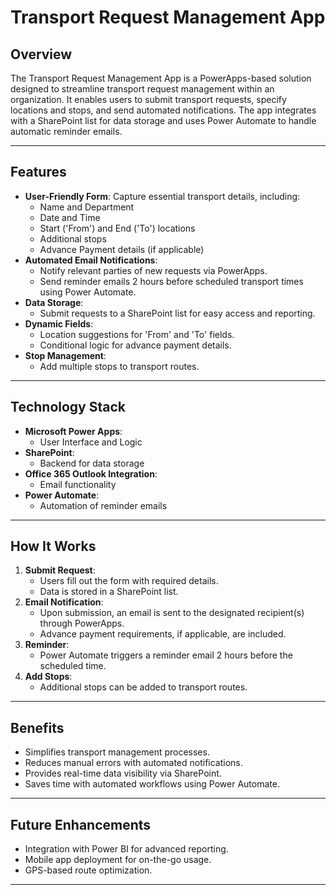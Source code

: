 # Transport Request Management App

## Overview
The Transport Request Management App is a PowerApps-based solution designed to streamline transport request management within an organization. It enables users to submit transport requests, specify locations and stops, and send automated notifications. The app integrates with a SharePoint list for data storage and uses Power Automate to handle automatic reminder emails.

---

## Features
- **User-Friendly Form**: Capture essential transport details, including:
  - Name and Department
  - Date and Time
  - Start ('From') and End ('To') locations
  - Additional stops
  - Advance Payment details (if applicable)
- **Automated Email Notifications**:
  - Notify relevant parties of new requests via PowerApps.
  - Send reminder emails 2 hours before scheduled transport times using Power Automate.
- **Data Storage**:
  - Submit requests to a SharePoint list for easy access and reporting.
- **Dynamic Fields**:
  - Location suggestions for 'From' and 'To' fields.
  - Conditional logic for advance payment details.
- **Stop Management**:
  - Add multiple stops to transport routes.

---

## Technology Stack
- **Microsoft Power Apps**:
  - User Interface and Logic
- **SharePoint**:
  - Backend for data storage
- **Office 365 Outlook Integration**:
  - Email functionality
- **Power Automate**:
  - Automation of reminder emails

---

## How It Works
1. **Submit Request**:
   - Users fill out the form with required details.
   - Data is stored in a SharePoint list.
2. **Email Notification**:
   - Upon submission, an email is sent to the designated recipient(s) through PowerApps.
   - Advance payment requirements, if applicable, are included.
3. **Reminder**:
   - Power Automate triggers a reminder email 2 hours before the scheduled time.
4. **Add Stops**:
   - Additional stops can be added to transport routes.

---

## Benefits
- Simplifies transport management processes.
- Reduces manual errors with automated notifications.
- Provides real-time data visibility via SharePoint.
- Saves time with automated workflows using Power Automate.

---

## Future Enhancements
- Integration with Power BI for advanced reporting.
- Mobile app deployment for on-the-go usage.
- GPS-based route optimization.

---

